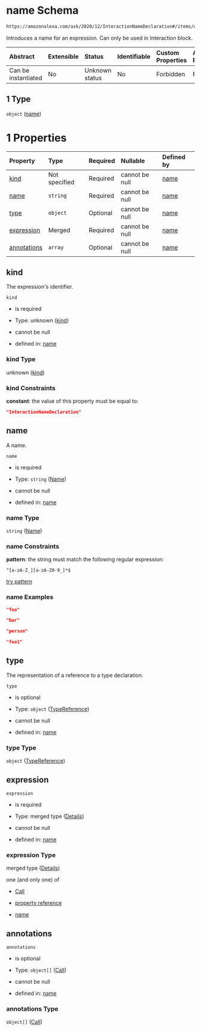# name Schema

```txt
https://amazonalexa.com/ask/2020/12/InteractionNameDeclaration#/items/oneOf/1
```

Introduces a name for an expression. Can only be used in Interaction block.

| Abstract            | Extensible | Status         | Identifiable | Custom Properties | Additional Properties | Access Restrictions | Defined In                                                                          |
| :------------------ | :--------- | :------------- | :----------- | :---------------- | :-------------------- | :------------------ | :---------------------------------------------------------------------------------- |
| Can be instantiated | No         | Unknown status | No           | Forbidden         | Forbidden             | none                | [CorrectionBlock.json\*](../../schemas/CorrectionBlock.json "open original schema") |

## 1 Type

`object` ([name](correctionblock-items-oneof-name.md))

# 1 Properties

| Property                    | Type          | Required | Nullable       | Defined by                                                                                                                                            |
| :-------------------------- | :------------ | :------- | :------------- | :---------------------------------------------------------------------------------------------------------------------------------------------------- |
| [kind](#kind)               | Not specified | Required | cannot be null | [name](interactionnamedeclaration-properties-kind.md "https://amazonalexa.com/ask/2020/12/InteractionNameDeclaration#/properties/kind")               |
| [name](#name)               | `string`      | Required | cannot be null | [name](genericargumentsdeclaration-items-properties-name.md "https://amazonalexa.com/ask/2020/12/Name#/properties/name")                              |
| [type](#type)               | `object`      | Optional | cannot be null | [name](actiondeclaration-properties-typereference.md "https://amazonalexa.com/ask/2020/12/TypeReference#/properties/type")                            |
| [expression](#expression)   | Merged        | Required | cannot be null | [name](interactionnamedeclaration-properties-expression.md "https://amazonalexa.com/ask/2020/12/InteractionNameDeclaration#/properties/expression")   |
| [annotations](#annotations) | `array`       | Optional | cannot be null | [name](interactionnamedeclaration-properties-annotations.md "https://amazonalexa.com/ask/2020/12/InteractionNameDeclaration#/properties/annotations") |

## kind

The expression's identifier.

`kind`

*   is required

*   Type: unknown ([kind](interactionnamedeclaration-properties-kind.md))

*   cannot be null

*   defined in: [name](interactionnamedeclaration-properties-kind.md "https://amazonalexa.com/ask/2020/12/InteractionNameDeclaration#/properties/kind")

### kind Type

unknown ([kind](interactionnamedeclaration-properties-kind.md))

### kind Constraints

**constant**: the value of this property must be equal to:

```json
"InteractionNameDeclaration"
```

## name

A name.

`name`

*   is required

*   Type: `string` ([Name](genericargumentsdeclaration-items-properties-name.md))

*   cannot be null

*   defined in: [name](genericargumentsdeclaration-items-properties-name.md "https://amazonalexa.com/ask/2020/12/Name#/properties/name")

### name Type

`string` ([Name](genericargumentsdeclaration-items-properties-name.md))

### name Constraints

**pattern**: the string must match the following regular expression:&#x20;

```regexp
^[a-zA-Z_][a-zA-Z0-9_]*$
```

[try pattern](https://regexr.com/?expression=%5E%5Ba-zA-Z_%5D%5Ba-zA-Z0-9_%5D*%24 "try regular expression with regexr.com")

### name Examples

```json
"foo"
```

```json
"bar"
```

```json
"person"
```

```json
"foo1"
```

## type

The representation of a reference to a type declaration.

`type`

*   is optional

*   Type: `object` ([TypeReference](actiondeclaration-properties-typereference.md))

*   cannot be null

*   defined in: [name](actiondeclaration-properties-typereference.md "https://amazonalexa.com/ask/2020/12/TypeReference#/properties/type")

### type Type

`object` ([TypeReference](actiondeclaration-properties-typereference.md))

## expression



`expression`

*   is required

*   Type: merged type ([Details](interactionnamedeclaration-properties-expression.md))

*   cannot be null

*   defined in: [name](interactionnamedeclaration-properties-expression.md "https://amazonalexa.com/ask/2020/12/InteractionNameDeclaration#/properties/expression")

### expression Type

merged type ([Details](interactionnamedeclaration-properties-expression.md))

one (and only one) of

*   [Call](actiondeclaration-properties-annotations-call.md "check type definition")

*   [property reference](arguments-definitions-arg-expression-oneof-property-reference.md "check type definition")

*   [name](arguments-definitions-arg-expression-oneof-name.md "check type definition")

## annotations



`annotations`

*   is optional

*   Type: `object[]` ([Call](actiondeclaration-properties-annotations-call.md))

*   cannot be null

*   defined in: [name](interactionnamedeclaration-properties-annotations.md "https://amazonalexa.com/ask/2020/12/InteractionNameDeclaration#/properties/annotations")

### annotations Type

`object[]` ([Call](actiondeclaration-properties-annotations-call.md))

